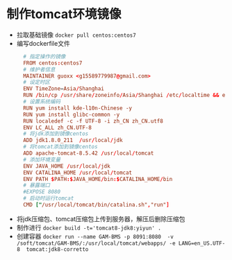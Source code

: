 <!--
 * @Descripttion: 
 * @Author: guox
 * @Date: 2020-09-21 16:51:04
 * @LastEditors: guox
-->
# 制作tomcat环境镜像

+ 拉取基础镜像
`docker pull centos:centos7`
+ 编写dockerfile文件
  ~~~conf
    # 指定操作的镜像
    FROM centos:centos7
    # 维护者信息
    MAINTAINER guoxx <g15589779987@gmail.com>
    # 设定时区
    ENV TimeZone=Asia/Shanghai 
    RUN /bin/cp /usr/share/zoneinfo/Asia/Shanghai /etc/localtime && echo 'Asia/Shanghai' >/etc/timezone
    # 设置系统编码
    RUN yum install kde-l10n-Chinese -y
    RUN yum install glibc-common -y
    RUN localedef -c -f UTF-8 -i zh_CN zh_CN.utf8
    ENV LC_ALL zh_CN.UTF-8
    # 将jdk添加到镜像centos
    ADD jdk1.8.0_211  /usr/local/jdk
    # 将tomcat添加到镜像centos
    ADD apache-tomcat-8.5.42 /usr/local/tomcat
    # 添加环境变量
    ENV JAVA_HOME /usr/local/jdk
    ENV CATALINA_HOME /usr/local/tomcat
    ENV PATH $PATH:$JAVA_HOME/bin:$CATALINA_HOME/bin
    # 暴露端口
    #EXPOSE 8080
    # 启动时运行tomcat
    CMD ["/usr/local/tomcat/bin/catalina.sh","run"]
  ~~~
+ 将jdk压缩包、tomcat压缩包上传到服务器，解压后删除压缩包
+ 制作进行
`docker build -t='tomcat8-jdk8:yiyun' .`
+ 创建容器
`docker run --name GAM-BMS -p 8091:8080  -v /soft/tomcat/GAM-BMS/:/usr/local/tomcat/webapps/ -e LANG=en_US.UTF-8  tomcat:jdk8-corretto`

